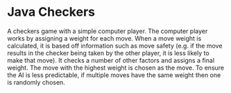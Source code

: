 # Java Checkers
A checkers game with a simple computer player. The computer player works by assigning a weight for each move. When a move weight is calculated, it is based off information such as move safety (e.g. if the move results in the checker being taken by the other player, it is less likely to make that move). It checks a number of other factors and assigns a final weight. The move with the highest weight is chosen as the move. To ensure the AI is less predictable, if multiple moves have the same weight then one is randomly chosen.
